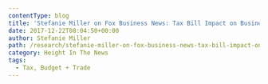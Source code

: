 ```yaml
---
contentType: blog
title: 'Stefanie Miller on Fox Business News: Tax Bill Impact on Business'
date: 2017-12-22T08:04:50+00:00
author: Stefanie Miller
path: /research/stefanie-miller-on-fox-business-news-tax-bill-impact-on-business/
category: Height In The News
tags:
  - Tax, Budget + Trade
---
```

<script type="text/javascript" src="http://video.foxbusiness.com/v/embed.js?id=5690416658001&w=466&h=263">span data-mce-type="bookmark" style="display: inline-block; width: 0px; overflow: hidden; line-height: 0;" class="mce_SELRES_start">﻿</span></script>